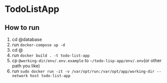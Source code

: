 # TodoListApp

## How to run

1. cd @database
2. run `docker-compose up -d`
3. cd @
4. run `docker build . -t todo-list-app`
5. cp `@working-dir/env/.env.example` to `~/todo-lisp-app/env/.env`(or other path you like)
6. run `sudo docker run -it -v /var/opt/run:/var/opt/app/working-dir --network host todo-list-app`
